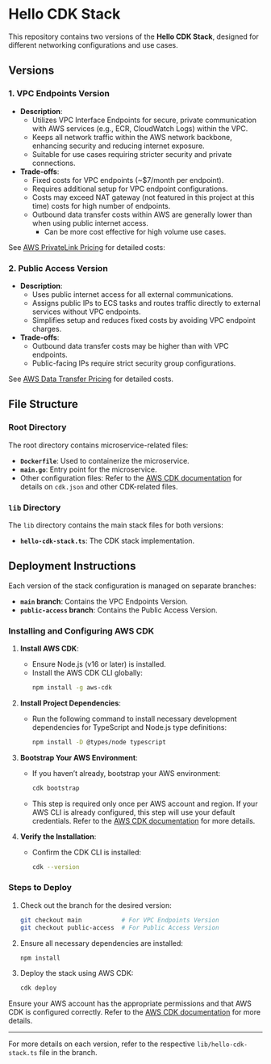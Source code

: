 # Hello CDK Stack

This repository contains two versions of the **Hello CDK Stack**, designed for different networking configurations and use cases.

## Versions

### **1. VPC Endpoints Version**
- **Description**:
  - Utilizes VPC Interface Endpoints for secure, private communication with AWS services (e.g., ECR, CloudWatch Logs) within the VPC.
  - Keeps all network traffic within the AWS network backbone, enhancing security and reducing internet exposure.
  - Suitable for use cases requiring stricter security and private connections.
- **Trade-offs**:
  - Fixed costs for VPC endpoints (~$7/month per endpoint).
  - Requires additional setup for VPC endpoint configurations.
  - Costs may exceed NAT gateway (not featured in this project at this time) costs for high number of endpoints.
  - Outbound data transfer costs within AWS are generally lower than when using public internet access.
    - Can be more cost effective for high volume use cases.

See [AWS PrivateLink Pricing](https://aws.amazon.com/privatelink/pricing/) for detailed costs:

### **2. Public Access Version**
- **Description**:
  - Uses public internet access for all external communications.
  - Assigns public IPs to ECS tasks and routes traffic directly to external services without VPC endpoints.
  - Simplifies setup and reduces fixed costs by avoiding VPC endpoint charges.
- **Trade-offs**:
  - Outbound data transfer costs may be higher than with VPC endpoints.
  - Public-facing IPs require strict security group configurations.

See [AWS Data Transfer Pricing](https://aws.amazon.com/blogs/architecture/overview-of-data-transfer-costs-for-common-architectures/) for detailed costs.

## File Structure

### Root Directory
The root directory contains microservice-related files:
- **`Dockerfile`**: Used to containerize the microservice.
- **`main.go`**: Entry point for the microservice.
- Other configuration files: Refer to the [AWS CDK documentation](https://docs.aws.amazon.com/cdk/v2/guide/bootstrapping-env.html) for details on `cdk.json` and other CDK-related files.

### `lib` Directory
The `lib` directory contains the main stack files for both versions:
- **`hello-cdk-stack.ts`**: The CDK stack implementation.

## Deployment Instructions
Each version of the stack configuration is managed on separate branches:
- **`main` branch**: Contains the VPC Endpoints Version.
- **`public-access` branch**: Contains the Public Access Version.

### Installing and Configuring AWS CDK
1. **Install AWS CDK**:
   - Ensure Node.js (v16 or later) is installed.
   - Install the AWS CDK CLI globally:
     ```bash
     npm install -g aws-cdk
     ```

2. **Install Project Dependencies**:
   - Run the following command to install necessary development dependencies for TypeScript and Node.js type definitions:
     ```bash
     npm install -D @types/node typescript
     ```

3. **Bootstrap Your AWS Environment**:
   - If you haven’t already, bootstrap your AWS environment:
     ```bash
     cdk bootstrap
     ```
   - This step is required only once per AWS account and region. If your AWS CLI is already configured, this step will use your default credentials. Refer to the [AWS CDK documentation](https://docs.aws.amazon.com/cdk/latest/guide/bootstrapping.html) for more details.

4. **Verify the Installation**:
   - Confirm the CDK CLI is installed:
     ```bash
     cdk --version
     ```

### Steps to Deploy
1. Check out the branch for the desired version:
   ```bash
   git checkout main           # For VPC Endpoints Version
   git checkout public-access  # For Public Access Version
   ```

2. Ensure all necessary dependencies are installed:
   ```bash
   npm install
   ```

3. Deploy the stack using AWS CDK:
   ```bash
   cdk deploy
   ```

Ensure your AWS account has the appropriate permissions and that AWS CDK is configured correctly. Refer to the [AWS CDK documentation](https://docs.aws.amazon.com/cdk/latest/guide/work-with-cdk.html) for more details.


---

For more details on each version, refer to the respective `lib/hello-cdk-stack.ts` file in the branch.
